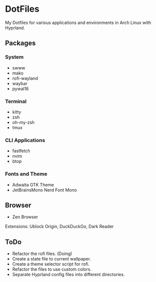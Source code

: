 # DotFiles

My Dotfiles for various applications and environments in Arch Linux with Hyprland.

## Packages

### System

- swww
- mako
- rofi-wayland
- waybar
- pywal16

### Terminal

- kitty
- zsh
- oh-my-zsh
- tmux

### CLI Applications

- fastfetch
- nvim
- btop

### Fonts and Theme

- Adwaita GTK Theme
- JetBrainsMono Nerd Font Mono

## Browser

- Zen Browser

Extensions: Ublock Origin, DuckDuckGo, Dark Reader

## ToDo

- Refactor the rofi files. (Doing)
- Create a state file to current wallpaper.
- Create a theme selector script for rofi.
- Refactor the files to use custom colors.
- Separate Hyprland config files into different directories.
